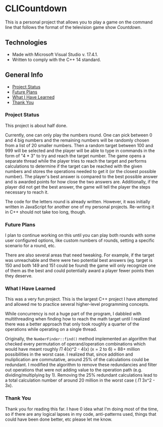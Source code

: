 # CLICountdown
This is a personal project that allows you to play a game on the command line that follows the format of the television game show <i>Countdown</i>.

## Technologies
- Made with Microsoft Visual Studio v. 17.4.1.
- Written to comply with the C++ 14 standard.

## General Info
* [Project Status](#status)
* [Future Plans](#plans)
* [What I Have Learned](#learnings)
* [Thank You](#thanks)

### Project Status <a name="status" />
This project is about half done. 

Currently, one can only play the numbers round. One can pick between 0 and 4 big numbers and the remaining numbers will be randomly chosen from a list of 20 smaller numbers. Then a random target between 100 and 999 will be selected and the player will be able to type in commands in the form of "4 * 3" to try and reach the target number. The game opens a separate thread while the player tries to reach the target and performs calculations to determine if the target can be reached with the given numbers and stores the operations needed to get it (or the closest possible number). The player's best answer is compared to the best possible answer and is awarded points for how close the two answers are. Additionally, if the player did not get the best answer, the game will tell the player the steps necessary to reach it.

The code for the letters round is already written. However, it was initially written in JavaScript for another one of my personal projects. Re-writing it in C++ should not take too long, though.

### Future Plans <a name="plans" />
I plan to continue working on this until you can play both rounds with some user configured options, like custom numbers of rounds, setting a specific scenario for a round, etc.

There are also several areas that need tweaking. For example, if the target was unreachable and there were two potential best answers (eg. target is 150 and both 149 and 151 could be found) the game will only recognize one of them as the best and could potentially award a player fewer points then they deserve.

### What I Have Learned <a name="learnings" />
This was a very fun project. This is the largest C++ project I have attempted and allowed me to practice several higher-level programming concepts.

While concurrency is not a huge part of the program, I dabbled with multithreading when finding how to reach the math target until I realized there was a better approach that only took roughly a quarter of the operations while operating on a single thread. 

Originally, the <code>NumberFinder::find()</code> method implemented an algorithm that checked every permutation of operand/operation combinations which would have meant roughly $\Pi$ 4(x)^2 - 4(x) (x = 2 to 6) = 88+ million possibilities in the worst case. I realized that, since addition and muliplication are commutative, around 25% of the calculations could be redundant. I modified the algorithm to remove these redundancies and filter out operations that were not adding value to the operation path (e.g. dividing/multiplying by 1). Removing the 25% redundant calculations lead to a total calculation number of around 20 million in the worst case ( $\Pi$ 3x^2 - 3x).

### Thank You <a name="thanks" />
Thank you for reading this far. I have 0 idea what I'm doing most of the time, so if there are any logical lapses in my code, anti-patterns used, things that could have been done better, etc please let me know.
